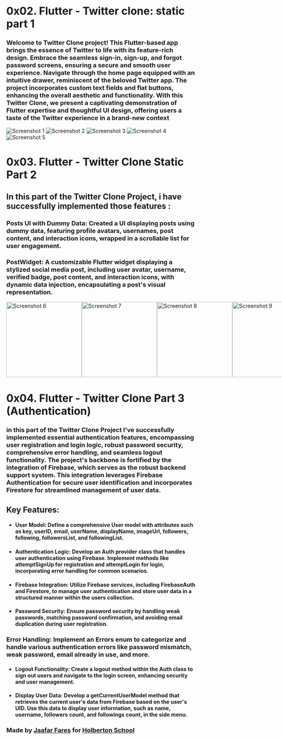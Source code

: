 # 0x02. Flutter - Twitter clone: static part 1



### Welcome to Twitter Clone project! This Flutter-based app brings the essence of Twitter to life with its feature-rich design. Embrace the seamless sign-in, sign-up, and forgot password screens, ensuring a secure and smooth user experience. Navigate through the home page equipped with an intuitive drawer, reminiscent of the beloved Twitter app. The project incorporates custom text fields and flat buttons, enhancing the overall aesthetic and functionality. With this Twitter Clone, we present a captivating demonstration of Flutter expertise and thoughtful UI design, offering users a taste of the Twitter experience in a brand-new context

![Screenshot 1](1.png)
![Screenshot 2](2.png)
![Screenshot 3](3.png)
![Screenshot 4](4.png)
![Screenshot 5](5.png)


# 0x03. Flutter - Twitter Clone Static Part 2


## In this part of the Twitter Clone Project, i have  successfully implemented those features :

### Posts UI with Dummy Data: Created a UI displaying posts using dummy data, featuring profile avatars, usernames, post content, and interaction icons, wrapped in a scrollable list for user engagement.

### PostWidget: A customizable Flutter widget displaying a stylized social media post, including user avatar, username, verified badge, post content, and interaction icons, with dynamic data injection, encapsulating a post's visual representation.


<div style="display: flex; justify-content: space-between;">
  <img src="6.png" alt="Screenshot 6" width="200"/>
  <img src="7.png" alt="Screenshot 7" width="200"/>
  <img src="8.png" alt="Screenshot 8" width="200"/>
  <img src="9.png" alt="Screenshot 9" width="200"/>
</div>


# 0x04. Flutter - Twitter Clone Part 3 (Authentication)
### in this part of the Twitter Clone Project I've successfully implemented essential authentication features, encompassing user registration and login logic, robust password security, comprehensive error handling, and seamless logout functionality. The project's backbone is fortified by the integration of Firebase, which serves as the robust backend support system. This integration leverages Firebase Authentication for secure user identification and incorporates Firestore for streamlined management of user data.

## Key Features:

* #### User Model: Define a comprehensive User model with attributes such as key, userID, email, userName, displayName, imageUrl, followers, following, followersList, and followingList.

* #### Authentication Logic: Develop an Auth provider class that handles user authentication using Firebase. Implement methods like attemptSignUp for registration and attemptLogin for login, incorporating error handling for common scenarios.

* #### Firebase Integration: Utilize Firebase services, including FirebaseAuth and Firestore, to manage user authentication and store user data in a structured manner within the users collection.

* #### Password Security: Ensure password security by handling weak passwords, matching password confirmation, and avoiding email duplication during user registration.

### Error Handling: Implement an Errors enum to categorize and handle various authentication errors like password mismatch, weak password, email already in use, and more.

* #### Logout Functionality: Create a logout method within the Auth class to sign out users and navigate to the login screen, enhancing security and user management.

* #### Display User Data: Develop a getCurrentUserModel method that retrieves the current user's data from Firebase based on the user's UID. Use this data to display user information, such as name, username, followers count, and followings count, in the side menu.






### Made by [Jaafar Fares](https://jaafarfares.github.io/) for [Holberton School](https://www.holbertonschool.com/)



